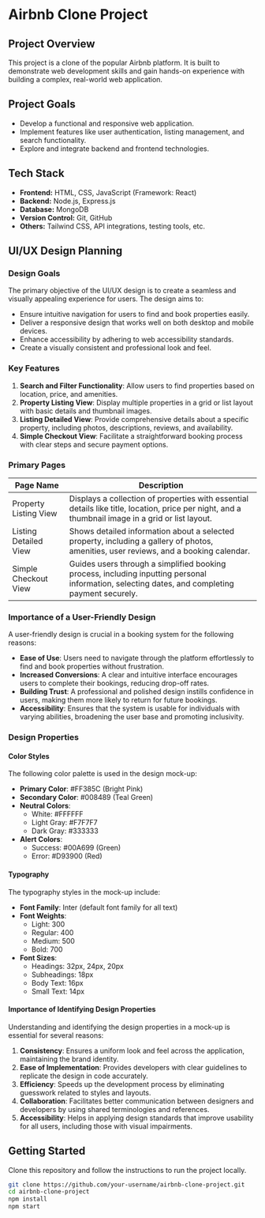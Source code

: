 # Airbnb Clone Project

## Project Overview
This project is a clone of the popular Airbnb platform. It is built to demonstrate web development skills and gain hands-on experience with building a complex, real-world web application.

## Project Goals
- Develop a functional and responsive web application.
- Implement features like user authentication, listing management, and search functionality.
- Explore and integrate backend and frontend technologies.

## Tech Stack
- **Frontend:** HTML, CSS, JavaScript (Framework: React)
- **Backend:** Node.js, Express.js
- **Database:** MongoDB
- **Version Control:** Git, GitHub
- **Others:** Tailwind CSS, API integrations, testing tools, etc.

## UI/UX Design Planning

### Design Goals
The primary objective of the UI/UX design is to create a seamless and visually appealing experience for users. The design aims to:
- Ensure intuitive navigation for users to find and book properties easily.
- Deliver a responsive design that works well on both desktop and mobile devices.
- Enhance accessibility by adhering to web accessibility standards.
- Create a visually consistent and professional look and feel.

### Key Features
1. **Search and Filter Functionality**: Allow users to find properties based on location, price, and amenities.
2. **Property Listing View**: Display multiple properties in a grid or list layout with basic details and thumbnail images.
3. **Listing Detailed View**: Provide comprehensive details about a specific property, including photos, descriptions, reviews, and availability.
4. **Simple Checkout View**: Facilitate a straightforward booking process with clear steps and secure payment options.

### Primary Pages

| **Page Name**         | **Description**                                                                                                                                   |
|------------------------|---------------------------------------------------------------------------------------------------------------------------------------------------|
| Property Listing View  | Displays a collection of properties with essential details like title, location, price per night, and a thumbnail image in a grid or list layout. |
| Listing Detailed View  | Shows detailed information about a selected property, including a gallery of photos, amenities, user reviews, and a booking calendar.            |
| Simple Checkout View   | Guides users through a simplified booking process, including inputting personal information, selecting dates, and completing payment securely.    |

### Importance of a User-Friendly Design
A user-friendly design is crucial in a booking system for the following reasons:
- **Ease of Use**: Users need to navigate through the platform effortlessly to find and book properties without frustration.
- **Increased Conversions**: A clear and intuitive interface encourages users to complete their bookings, reducing drop-off rates.
- **Building Trust**: A professional and polished design instills confidence in users, making them more likely to return for future bookings.
- **Accessibility**: Ensures that the system is usable for individuals with varying abilities, broadening the user base and promoting inclusivity.

### Design Properties

#### Color Styles
The following color palette is used in the design mock-up:

- **Primary Color**: #FF385C (Bright Pink)
- **Secondary Color**: #008489 (Teal Green)
- **Neutral Colors**:
  - White: #FFFFFF
  - Light Gray: #F7F7F7
  - Dark Gray: #333333
- **Alert Colors**:
  - Success: #00A699 (Green)
  - Error: #D93900 (Red)

#### Typography
The typography styles in the mock-up include:

- **Font Family**: Inter (default font family for all text)
- **Font Weights**:
  - Light: 300
  - Regular: 400
  - Medium: 500
  - Bold: 700
- **Font Sizes**:
  - Headings: 32px, 24px, 20px
  - Subheadings: 18px
  - Body Text: 16px
  - Small Text: 14px

#### Importance of Identifying Design Properties
Understanding and identifying the design properties in a mock-up is essential for several reasons:
1. **Consistency**: Ensures a uniform look and feel across the application, maintaining the brand identity.
2. **Ease of Implementation**: Provides developers with clear guidelines to replicate the design in code accurately.
3. **Efficiency**: Speeds up the development process by eliminating guesswork related to styles and layouts.
4. **Collaboration**: Facilitates better communication between designers and developers by using shared terminologies and references.
5. **Accessibility**: Helps in applying design standards that improve usability for all users, including those with visual impairments.



## Getting Started
Clone this repository and follow the instructions to run the project locally.

```bash
git clone https://github.com/your-username/airbnb-clone-project.git
cd airbnb-clone-project
npm install
npm start
